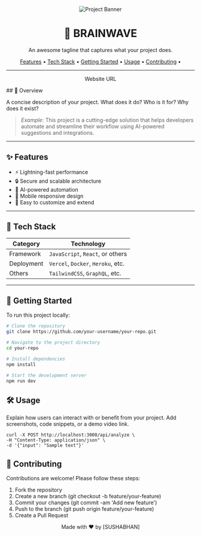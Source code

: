 <p align="center">
  <img src="https://github.com/user-attachments/assets/df7c3697-7a28-4c30-853c-904d1d7f4caf" alt="Project Banner" />
</p>

<h1 align="center">🚀 BRAINWAVE </h1>
<p align="center">An awesome tagline that captures what your project does.</p>

<p align="center">
  <a href="#features">Features</a> •
  <a href="#tech-stack">Tech Stack</a> •
  <a href="#getting-started">Getting Started</a> •
  <a href="#usage">Usage</a> •
  <a href="#contributing">Contributing</a> •
</p>

---

<p align="center" href="https://brainwave-navy-five.vercel.app/"> Website URL </p>
## 📌 Overview

A concise description of your project. What does it do? Who is it for? Why does it exist?

> _Example_: This project is a cutting-edge solution that helps developers automate and streamline their workflow using AI-powered suggestions and integrations.

---

## ✨ Features

- ⚡ Lightning-fast performance
- 🔒 Secure and scalable architecture
- 🤖 AI-powered automation
- 📱 Mobile responsive design
- 🔧 Easy to customize and extend

---

## 🧱 Tech Stack

| Category       | Technology       |
|----------------|------------------|
| Framework      | `JavaScript`, `React`, or others |
| Deployment     | `Vercel`, `Docker`, `Heroku`, etc. |
| Others         | `TailwindCSS`, `GraphQL`, etc. |

---

## 🚀 Getting Started

To run this project locally:

```bash
# Clone the repository
git clone https://github.com/your-username/your-repo.git

# Navigate to the project directory
cd your-repo

# Install dependencies
npm install

# Start the development server
npm run dev
```
## 🛠 Usage
Explain how users can interact with or benefit from your project. Add screenshots, code snippets, or a demo video link.
```
curl -X POST http://localhost:3000/api/analyze \
-H "Content-Type: application/json" \
-d '{"input": "Sample text"}'
```
## 🤝 Contributing
Contributions are welcome! Please follow these steps:
1. Fork the repository
2. Create a new branch (git checkout -b feature/your-feature)
3. Commit your changes (git commit -am 'Add new feature')
4. Push to the branch (git push origin feature/your-feature)
5. Create a Pull Request

<p align="center"> Made with ❤️ by [SUSHABHAN] </p>
